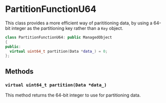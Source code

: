 # PartitionFunctionU64

This class provides a more efficient way of parititioning data, by
using a 64-bit integer as the partitioning key rather than a `Key`
object.

```c++
class PartitionFunctionU64: public ManagedObject
{
public:
  virtual uint64_t partition(Data *data_) = 0;
};
```

## Methods

### `virtual uint64_t partition(Data *data_)`

This method returns the 64-bit integer to use for partitioning data.
